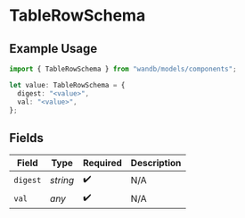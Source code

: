 # TableRowSchema

## Example Usage

```typescript
import { TableRowSchema } from "wandb/models/components";

let value: TableRowSchema = {
  digest: "<value>",
  val: "<value>",
};
```

## Fields

| Field              | Type               | Required           | Description        |
| ------------------ | ------------------ | ------------------ | ------------------ |
| `digest`           | *string*           | :heavy_check_mark: | N/A                |
| `val`              | *any*              | :heavy_check_mark: | N/A                |
